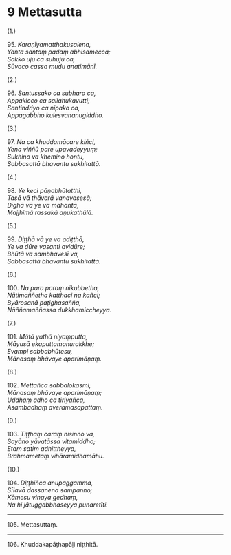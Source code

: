 # 9 Mettasutta

(1.)

95\. _Karaṇīyamatthakusalena,_  
_Yanta santaṃ padaṃ abhisamecca;_  
_Sakko ujū ca suhujū ca,_  
_Sūvaco cassa mudu anatimānī._  

(2.)

96\. _Santussako ca subharo ca,_  
_Appakicco ca sallahukavutti;_  
_Santindriyo ca nipako ca,_  
_Appagabbho kulesvananugiddho._  

(3.)

97\. _Na ca khuddamācare kiñci,_  
_Yena viññū pare upavadeyyuṃ;_  
_Sukhino va khemino hontu,_  
_Sabbasattā bhavantu sukhitattā._  

(4.)

98\. _Ye keci pāṇabhūtatthi,_  
_Tasā vā thāvarā vanavasesā;_  
_Dīghā vā ye va mahantā,_  
_Majjhimā rassakā aṇukathūlā._  

(5.)

99\. _Diṭṭhā vā ye va adiṭṭhā,_  
_Ye va dūre vasanti avidūre;_  
_Bhūtā va sambhavesī va,_  
_Sabbasattā bhavantu sukhitattā._  

(6.)

100\. _Na paro paraṃ nikubbetha,_  
_Nātimaññetha katthaci na kañci;_  
_Byārosanā paṭighasañña,_  
_Nāññamaññassa dukkhamiccheyya._  

(7.)

101\. _Mātā yathā niyaṃputta,_  
_Māyusā ekaputtamanurakkhe;_  
_Evampi sabbabhūtesu,_  
_Mānasaṃ bhāvaye aparimāṇaṃ._  

(8.)

102\. _Mettañca sabbalokasmi,_  
_Mānasaṃ bhāvaye aparimāṇaṃ;_  
_Uddhaṃ adho ca tiriyañca,_  
_Asambādhaṃ averamasapattaṃ._  

(9.)

103\. _Tiṭṭhaṃ caraṃ nisinno va,_  
_Sayāno yāvatāssa vitamiddho;_  
_Etaṃ satiṃ adhiṭṭheyya,_  
_Brahmametaṃ vihāramidhamāhu._  

(10.)

104\. _Diṭṭhiñca anupaggamma,_  
_Sīlavā dassanena sampanno;_  
_Kāmesu vinaya gedhaṃ,_  
_Na hi jātuggabbhaseyya punaretīti._  

---

105\. Mettasuttaṃ.

---

106\. Khuddakapāṭhapāḷi niṭṭhitā.
